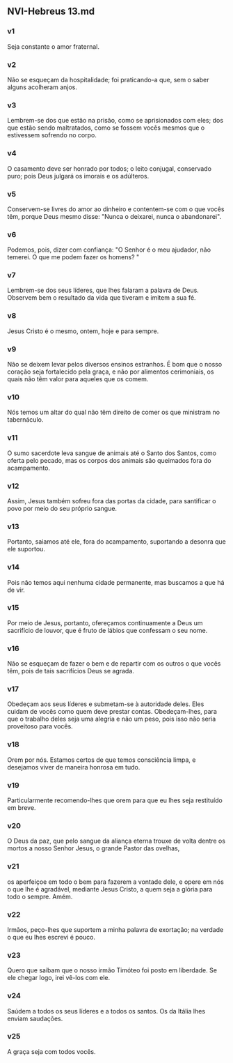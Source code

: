 ## NVI-Hebreus 13.md
### v1
 Seja constante o amor fraternal.
### v2
 Não se esqueçam da hospitalidade; foi praticando-a que, sem o saber alguns acolheram anjos.
### v3
 Lembrem-se dos que estão na prisão, como se aprisionados com eles; dos que estão sendo maltratados, como se fossem vocês mesmos que o estivessem sofrendo no corpo.
### v4
 O casamento deve ser honrado por todos; o leito conjugal, conservado puro; pois Deus julgará os imorais e os adúlteros.
### v5
 Conservem-se livres do amor ao dinheiro e contentem-se com o que vocês têm, porque Deus mesmo disse: "Nunca o deixarei, nunca o abandonarei".
### v6
 Podemos, pois, dizer com confiança: "O Senhor é o meu ajudador, não temerei. O que me podem fazer os homens? "
### v7
 Lembrem-se dos seus líderes, que lhes falaram a palavra de Deus. Observem bem o resultado da vida que tiveram e imitem a sua fé.
### v8
 Jesus Cristo é o mesmo, ontem, hoje e para sempre.
### v9
 Não se deixem levar pelos diversos ensinos estranhos. É bom que o nosso coração seja fortalecido pela graça, e não por alimentos cerimoniais, os quais não têm valor para aqueles que os comem.
### v10
 Nós temos um altar do qual não têm direito de comer os que ministram no tabernáculo.
### v11
 O sumo sacerdote leva sangue de animais até o Santo dos Santos, como oferta pelo pecado, mas os corpos dos animais são queimados fora do acampamento.
### v12
 Assim, Jesus também sofreu fora das portas da cidade, para santificar o povo por meio do seu próprio sangue.
### v13
 Portanto, saiamos até ele, fora do acampamento, suportando a desonra que ele suportou.
### v14
 Pois não temos aqui nenhuma cidade permanente, mas buscamos a que há de vir.
### v15
 Por meio de Jesus, portanto, ofereçamos continuamente a Deus um sacrifício de louvor, que é fruto de lábios que confessam o seu nome.
### v16
 Não se esqueçam de fazer o bem e de repartir com os outros o que vocês têm, pois de tais sacrifícios Deus se agrada.
### v17
 Obedeçam aos seus líderes e submetam-se à autoridade deles. Eles cuidam de vocês como quem deve prestar contas. Obedeçam-lhes, para que o trabalho deles seja uma alegria e não um peso, pois isso não seria proveitoso para vocês.
### v18
 Orem por nós. Estamos certos de que temos consciência limpa, e desejamos viver de maneira honrosa em tudo.
### v19
 Particularmente recomendo-lhes que orem para que eu lhes seja restituído em breve.
### v20
 O Deus da paz, que pelo sangue da aliança eterna trouxe de volta dentre os mortos a nosso Senhor Jesus, o grande Pastor das ovelhas,
### v21
 os aperfeiçoe em todo o bem para fazerem a vontade dele, e opere em nós o que lhe é agradável, mediante Jesus Cristo, a quem seja a glória para todo o sempre. Amém.
### v22
 Irmãos, peço-lhes que suportem a minha palavra de exortação; na verdade o que eu lhes escrevi é pouco.
### v23
 Quero que saibam que o nosso irmão Timóteo foi posto em liberdade. Se ele chegar logo, irei vê-los com ele.
### v24
 Saúdem a todos os seus líderes e a todos os santos. Os da Itália lhes enviam saudações.
### v25
 A graça seja com todos vocês.

